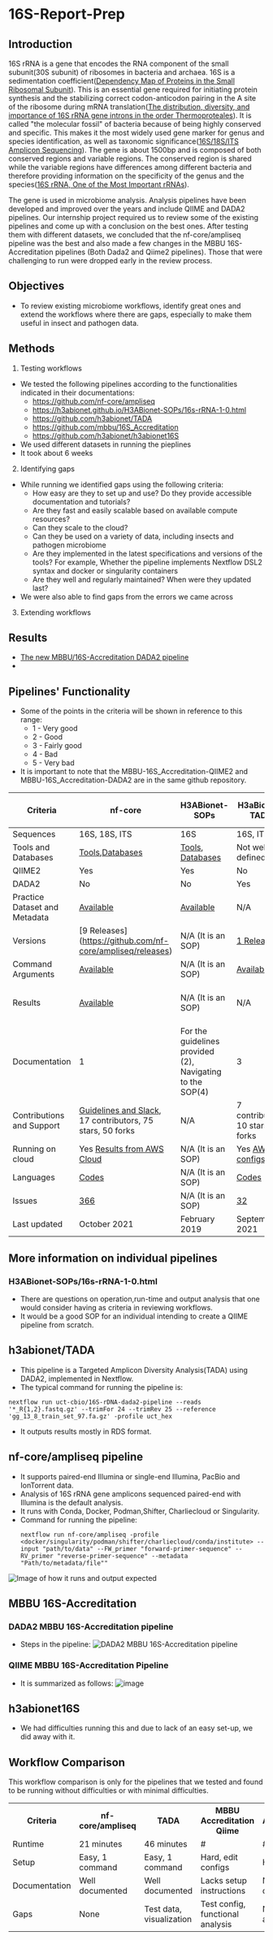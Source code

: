 # 16S-Report-Prep
## Introduction
16S rRNA is a gene that encodes the RNA component of the small subunit(30S subunit) of ribosomes in bacteria and archaea. 16S is a sedimentation coefficient([Dependency Map of Proteins in the Small Ribosomal Subunit](https://journals.plos.org/ploscompbiol/article?id=10.1371/journal.pcbi.0020010)). This is an essential gene required for initiating protein synthesis and the stabilizing correct codon-anticodon pairing in the A site of the ribosome during mRNA translation([The distribution, diversity, and importance of 16S rRNA gene introns in the order Thermoproteales](https://www.ncbi.nlm.nih.gov/pmc/articles/PMC4496867/)). It is called "the molecular fossil" of bacteria because of being highly conserved and specific. This makes it the most widely used gene marker for genus and species identification, as well as taxonomic significance([16S/18S/ITS Amplicon Sequencing](https://www.cd-genomics.com/16S-18S-ITS-Amplicon-Sequencing.html)). The gene is about 1500bp and is composed of both conserved regions and variable regions. The conserved region is shared while the variable regions have differences among different bacteria and therefore providing information on the specificity of the genus and the species([16S rRNA, One of the Most Important rRNAs](https://www.cd-genomics.com/blog/16s-rrna-one-of-the-most-important-rrnas/)). 

The gene is used in microbiome analysis. Analysis pipelines have been developed and improved over the years and include QIIME and DADA2 pipelines. Our internship project required us to review some of the existing pipelines and come up with a conclusion on the best ones. After testing them with different datasets, we concluded that the nf-core/ampliseq pipeline was the best and also made a few changes in the MBBU 16S-Accreditation pipelines (Both Dada2 and Qiime2 pipelines). Those that were challenging to run were dropped early in the review process.

## Objectives

* To review existing microbiome workflows, identify great ones and extend the workflows where there are gaps, especially to make them useful in insect and pathogen data.

## Methods

1. Testing workflows
* We tested the following pipelines according to the functionalities indicated in their documentations:
  - https://github.com/nf-core/ampliseq 
  - https://h3abionet.github.io/H3ABionet-SOPs/16s-rRNA-1-0.html
  - https://github.com/h3abionet/TADA
  - https://github.com/mbbu/16S_Accreditation
  - https://github.com/h3abionet/h3abionet16S
* We used different datasets in running the pieplines
* It took about 6 weeks

2. Identifying gaps
* While running we identified gaps using the following criteria:
  - How easy are they to set up and use? Do they provide accessible documentation and tutorials?
  - Are they fast and easily scalable based on available compute resources?
  - Can they scale to the cloud?
  - Can they be used on a variety of data, including insects and pathogen microbiome
  - Are they implemented in the latest specifications and versions of the tools? For example, Whether the pipeline implements Nextflow DSL2 syntax and docker or singularity containers
  - Are they well and regularly maintained? When were they updated last?
* We were also able to find gaps from the errors we came across

3. Extending workflows

## Results
* [The new MBBU/16S-Accreditation DADA2 pipeline](https://github.com/mbbu/Reviewing-16s-Analysis-Workflows/tree/main/New_MBBU_Dada2_pipeline)
*  

## Pipelines' Functionality

* Some of the points in the criteria will be shown in reference to this range: 
  * 1 - Very good
  * 2 - Good
  * 3 - Fairly good
  * 4 - Bad
  * 5 - Very bad
* It is important to note that the MBBU-16S_Accreditation-QIIME2 and MBBU-16S_Accreditation-DADA2 are in the same github repository.

| Criteria | nf-core | H3ABionet-SOPs | H3aBionet-TADA | mbbu-16S_Accreditation-QIIME2 | mbbu-16S_Accreditation-DADA2 |
| -------- | ------- | -------------- | -------------- | ----------------------------- | ---------------------------- |
| Sequences | 16S, 18S, ITS |	16S | 16S, ITS | 16S | 16S |
| Tools and Databases | [Tools](https://github.com/nf-core/ampliseq#pipeline-summary),[Databases](https://nf-co.re/ampliseq/parameters#taxonomic-database)| [Tools](https://github.com/h3abionet/H3ABionet-SOPs/blob/master/pages/genomics_analysis/16s-rRNA/16s-rRNA.md#tools-referred-to-in-sop-tools), [Databases](https://github.com/h3abionet/H3ABionet-SOPs/blob/master/pages/genomics_analysis/16s-rRNA/16s-rRNA.md#databases-referred-to-in-sop-databases) | Not well defined | [Tools](https://github.com/mbbu/16S_Accreditation/blob/main/Qiime2_report.md#qiime-nexflow-pipeline), [Databases](https://github.com/mbbu/16S_Accreditation/blob/main/Qiime2_Nextflow/modules/chimera.nf) | [Tools](https://github.com/mbbu/16S_Accreditation/blob/main/Dada2_report.md#set-up), [Databases](https://github.com/mbbu/16S_Accreditation/blob/main/Dada2_Pipeline/dada2_pipeline.R) |
| QIIME2 | Yes | Yes | No | Yes | No | 
| DADA2 | No | No | Yes | No | Yes |
| Practice Dataset and Metadata | [Available](https://github.com/nf-core/ampliseq/blob/master/conf/test.config) | [Available](https://github.com/h3abionet/H3ABionet-SOPs/blob/master/pages/genomics_analysis/16s-rRNA/16s-rRNA.md#h3abionet-assessment-exercises) | N/A | N/A | N/A |
| Versions | [9 Releases] (https://github.com/nf-core/ampliseq/releases) | N/A (It is an SOP) | [1 Release](https://github.com/h3abionet/TADA/releases) | [1 Release](https://github.com/mbbu/16S_Accreditation/releases) | [1 Release](https://github.com/mbbu/16S_Accreditation/releases) |
| Command Arguments | [Available](https://nf-co.re/ampliseq/parameters#taxonomic-database) | N/A (It is an SOP) | [Available](https://github.com/h3abionet/TADA/blob/master/docs/usage.md#full-list-of-arguments-example) | N/A | N/A |
| Results | [Available](https://nf-co.re/ampliseq/2.1.1/output) | N/A (It is an SOP) | N/A | [Available](https://github.com/mbbu/16S_Accreditation/tree/main/Results) | N/A (While running this R-script, some results are saved: [script](https://github.com/mbbu/16S_Accreditation/blob/main/Dada2_Pipeline/dada2_pipeline.R) | 
| Documentation | 1 | For the guidelines provided (2), Navigating to the SOP(4) | 3 | 4 | 4|
| Contributions and Support | [Guidelines and Slack](https://github.com/nf-core/ampliseq#contributions-and-support), 17 contributors, 75 stars, 50 forks | N/A | 7 contributors, 10 stars, 11 forks | 9 contributors, 1 star, 2 forks | 9 contributors, 1 star, 2 forks |
| Running on cloud | Yes [Results from AWS Cloud](https://nf-co.re/ampliseq/results#ampliseq/results-80b3cb8b05d3b596bd0a52866e7febe40ea497db/) | N/A (It is an SOP) | Yes [AWS configs](https://github.com/h3abionet/TADA/tree/master/conf) | N/A | N/A |
| Languages | [Codes](https://github.com/nf-core/ampliseq/search?l=Groovy&type=code) | N/A (It is an SOP) | [Codes](https://github.com/h3abionet/TADA/search?l=nextflow) | [Codes](https://github.com/mbbu/16S_Accreditation/search?l=html) | [Codes](https://github.com/mbbu/16S_Accreditation/search?l=html) |
| Issues | [366](https://github.com/nf-core/ampliseq/search?l=Groovy&type=issues) | N/A (It is an SOP) | [32](https://github.com/h3abionet/TADA/search?l=nextflow&type=issues) | [10](https://github.com/mbbu/16S_Accreditation/search?l=html&type=issues) | [10](https://github.com/mbbu/16S_Accreditation/search?l=html&type=issues) |
| Last updated | October 2021 | February 2019 | September 2021 | April 2021 | April 2021 |

## More information on individual pipelines
### H3ABionet-SOPs/16s-rRNA-1-0.html
* There are questions on operation,run-time and output analysis that one would consider having as criteria in reviewing workflows.
* It would be a good SOP for an individual intending to create a QIIME pipeline from scratch.

## h3abionet/TADA
* This pipeline is a Targeted Amplicon Diversity Analysis(TADA) using DADA2, implemented in Nextflow.
* The typical command for running the pipeline is:
```
nextflow run uct-cbio/16S-rDNA-dada2-pipeline --reads '*_R{1,2}.fastq.gz' --trimFor 24 --trimRev 25 --reference 'gg_13_8_train_set_97.fa.gz' -profile uct_hex
```
* It outputs results mostly in RDS format.

## nf-core/ampliseq pipeline
* It supports paired-end Illumina or single-end Illumina, PacBio and IonTorrent data. 
* Analysis of 16S rRNA gene amplicons sequenced paired-end with Illumina is the default analysis.
* It runs with Conda, Docker, Podman,Shifter, Charliecloud or Singularity.
* Command for running the pipeline:
  ```
  nextflow run nf-core/ampliseq -profile <docker/singularity/podman/shifter/charliecloud/conda/institute> --input "path/to/data" --FW_primer "forward-primer-sequence" --RV_primer "reverse-primer-sequence" --metadata "Path/to/metadata/file""
  ```

![Image of how it runs and output expected](https://github.com/nf-core/ampliseq/blob/master/docs/images/ampliseq_workflow.png)


## MBBU 16S-Accreditation
### DADA2 MBBU 16S-Accreditation pipeline

* Steps in the pipeline:
![DADA2 MBBU 16S-Accreditation pipeline](https://github.com/mbbu/Reviewing-16s-Analysis-Workflows/blob/main/MBBU-16S-Accreditation-Dada2-Pipeline-Steps%20(2).png)

### QIIME MBBU 16S-Accreditation Pipeline

* It is summarized as follows:
![image](https://user-images.githubusercontent.com/91982522/149777440-1efe7a27-8034-492e-944d-d9edaa7b35ed.png)

## h3abionet16S
* We had difficulties running this and due to lack of an easy set-up, we did away with it.

## Workflow Comparison
This workflow comparison is only for the pipelines that we tested and found to be running without difficulties or with minimal difficulties.

<table>
    <tr>
       <th>Criteria</th>
       <th>nf-core/ampliseq</th>
       <th>TADA</th>
       <th>MBBU Accreditation Qiime</th>
       <th>MBBU Accreditation dada2</th>
   </tr>
   <tr>
       <td>Runtime</td>
       <td>21 minutes</td>
       <td>46 minutes</td>
       <td>#</td>
       <td>#</td>
   </tr>
   <tr>
       <td>Setup</td>
       <td>Easy, 1 command</td>
       <td>Easy, 1 command</td>
       <td>Hard, edit configs</td>
       <td>Hard</td>
   </tr>
   <tr>
       <td>Documentation</td>
       <td>Well documented</td>
       <td>Well documented</td>
       <td>Lacks setup instructions</td>
       <td>Not well documented</td>
   </tr>
    <tr>
       <td>Gaps</td>
       <td>None</td>
       <td>Test data, visualization</td>
       <td>Test config, functional analysis</td>
       <td>Not automated</td>
  
    
</table>

